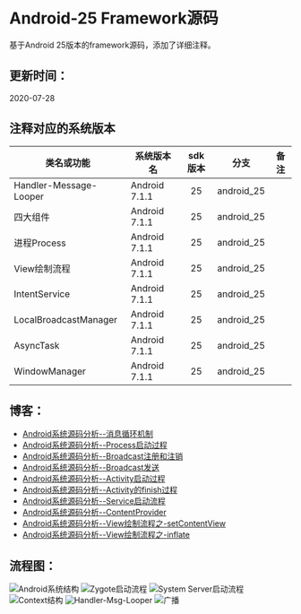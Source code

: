 # Android-25 Framework源码

基于Android 25版本的framework源码，添加了详细注释。

## 更新时间：

2020-07-28


## 注释对应的系统版本

|类名或功能|系统版本名|sdk版本|分支|备注|
|---|---|:---:|---|---|
| Handler-Message-Looper | Android 7.1.1 | 25 | android_25 |  |
| 四大组件 | Android 7.1.1 | 25 | android_25 |  |
| 进程Process | Android 7.1.1 | 25 | android_25 |  |
| View绘制流程 | Android 7.1.1 | 25 | android_25 |  |
| IntentService | Android 7.1.1 | 25 | android_25 |  |
| LocalBroadcastManager | Android 7.1.1 | 25 | android_25 |  |
| AsyncTask | Android 7.1.1 | 25 | android_25 |  |
| WindowManager | Android 7.1.1 | 25 | android_25 |  |




##  博客：

* [Android系统源码分析--消息循环机制](http://codemx.cn/2017/07/13/AndroidOS004-HandleMessageLooper/)
* [Android系统源码分析--Process启动过程](http://codemx.cn/2017/09/13/AndroidOS005-Process/)
* [Android系统源码分析--Broadcast注册和注销](http://codemx.cn/2017/12/21/AndroidOS006-Broadcast1/)
* [Android系统源码分析--Broadcast发送](http://codemx.cn/2017/12/25/AndroidOS007-Broadcast2/)
* [Android系统源码分析--Activity启动过程](http://codemx.cn/2018/01/26/AndroidOS008-Activity/)
* [Android系统源码分析--Activity的finish过程](http://codemx.cn/2018/03/12/AndroidOS009-Activity/)
* [Android系统源码分析--Service启动流程](http://codemx.cn/2018/04/24/AndroidOS010-Service/)
* [Android系统源码分析--ContentProvider](http://codemx.cn/2018/07/13/AndroidOS011-ContentProvider/)
* [Android系统源码分析--View绘制流程之-setContentView](http://codemx.cn/2018/11/12/AndroidOS012-View-setContentView/)
* [Android系统源码分析--View绘制流程之-inflate](http://codemx.cn/2018/11/20/AndroidOS013-View-inflate/)



## 流程图：

<img src="/source/images/Android/AndroidOS.png" width="" height="" alt="Android系统结构"/>
<img src="/source/images/Android/Zygote.jpg" width="" height="" alt="Zygote启动流程"/>
<img src="/source/images/Android/SystemServer.jpg" width="" height="" alt="System Server启动流程"/>
<img src="/source/images/Android/Context.jpg" width="" height="" alt="Context结构"/>
<img src="/source/images/Android/HandlerMsgLooper.jpg" width="" height="" alt="Handler-Msg-Looper"/>
<img src="/source/images/Android/registerReceiver.jpg" width="" height="" alt="广播"/>


